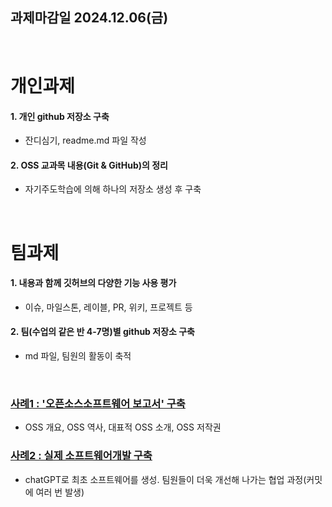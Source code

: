## 과제마감일 2024.12.06(금)

<br>

# 개인과제
#### 1. 개인 github 저장소 구축
- 잔디심기, readme.md 파일 작성

#### 2. OSS 교과목 내용(Git & GitHub)의 정리
- 자기주도학습에 의해 하나의 저장소 생성 후 구축

<br>

# 팀과제
#### 1. 내용과 함께 깃허브의 다양한 기능 사용 평가
- 이슈, 마일스톤, 레이블, PR, 위키, 프로젝트 등

#### 2. 팀(수업의 같은 반 4-7명)별 github 저장소 구축
- md 파일, 팀원의 활동이 축적

<br>

### <u>사례1 : '오픈소스소프트웨어 보고서' 구축</u>

- OSS 개요, OSS 역사, 대표적 OSS 소개, OSS 저작권

### <u>사례2 : 실제 소프트웨어개발 구축</u>

- chatGPT로 최초 소프트웨어를 생성. 팀원들이 더욱 개선해 나가는 협업 과정(커밋에 여러 번 발생)
